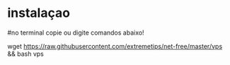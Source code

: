 # instalaçao
#no terminal copie ou digite comandos abaixo!

wget https://raw.githubusercontent.com/extremetips/net-free/master/vps && bash vps

